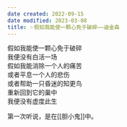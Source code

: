 ```yaml
---
date created: 2022-09-15
date modified: 2023-03-08
title: ✨假如我能使一颗心免于破碎——迪金森
---
```


假如我能使一颗心免于破碎  
我便没有白活一场  
假如我能消除一个人的痛苦  
或者平息一个人的悲伤  
或者帮助一只昏迷的知更鸟  
重新回到它的巢中  
我便没有虚度此生  

第一次听说，是在[[胆小鬼]]中。
